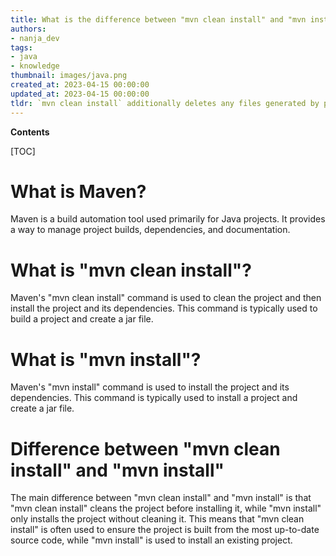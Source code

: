 ```yaml
---
title: What is the difference between "mvn clean install" and "mvn install"?
authors:
- nanja_dev
tags:
- java
- knowledge
thumbnail: images/java.png
created_at: 2023-04-15 00:00:00
updated_at: 2023-04-15 00:00:00
tldr: `mvn clean install` additionally deletes any files generated by prior builds, while `mvn install` only builds the project.
---
```


**Contents**

[TOC]

# What is Maven?
Maven is a build automation tool used primarily for Java projects. It provides a way to manage project builds, dependencies, and documentation.

# What is "mvn clean install"?
Maven's "mvn clean install" command is used to clean the project and then install the project and its dependencies. This command is typically used to build a project and create a jar file.

# What is "mvn install"?
Maven's "mvn install" command is used to install the project and its dependencies. This command is typically used to install a project and create a jar file.

# Difference between "mvn clean install" and "mvn install"
The main difference between "mvn clean install" and "mvn install" is that "mvn clean install" cleans the project before installing it, while "mvn install" only installs the project without cleaning it. This means that "mvn clean install" is often used to ensure the project is built from the most up-to-date source code, while "mvn install" is used to install an existing project.
